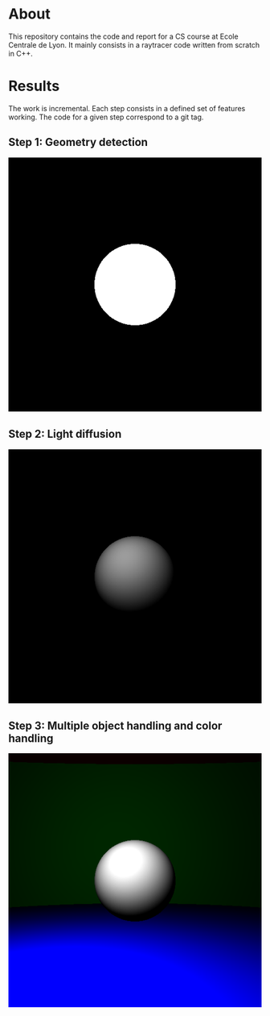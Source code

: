 # About

This repository contains the code and report for a CS course at Ecole Centrale de Lyon.
It mainly consists in a raytracer code written from scratch in C++.

# Results

The work is incremental. Each step consists in a defined set of features working.
The code for a given step correspond to a git tag.

## Step 1: Geometry detection

![step 1 render](./result/step1.png)

## Step 2: Light diffusion

![step 2 render](./result/step2.png)

## Step 3: Multiple object handling and color handling

![step 3 render](./result/step3.png)
